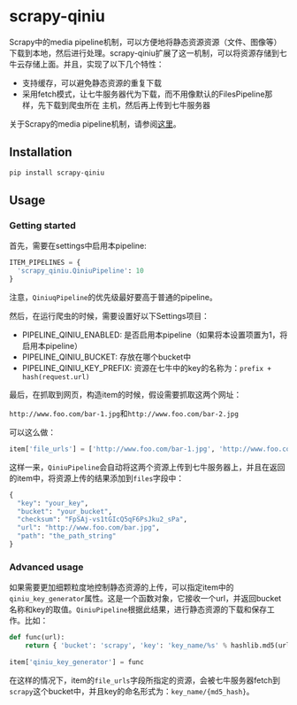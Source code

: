 # scrapy-qiniu

Scrapy中的media pipeline机制，可以方便地将静态资源资源（文件、图像等）下载到本地，然后进行处理。scrapy-qiniu扩展了这一机制，可以将资源存储到七牛云存储上面。并且，实现了以下几个特性：

* 支持缓存，可以避免静态资源的重复下载
* 采用fetch模式，让七牛服务器代为下载，而不用像默认的FilesPipeline那样，先下载到爬虫所在
主机，然后再上传到七牛服务器  

关于Scrapy的media pipeline机制，请参阅[这里](http://doc.scrapy.org/en/latest/topics/media-pipeline.html)。

## Installation

```bash
pip install scrapy-qiniu
```

## Usage

### Getting started

首先，需要在settings中启用本pipeline:

```python
ITEM_PIPELINES = {
  'scrapy_qiniu.QiniuPipeline': 10
}
```

注意，`QiniuqPipeline`的优先级最好要高于普通的pipeline。

然后，在运行爬虫的时候，需要设置好以下Settings项目：

* PIPELINE_QINIU_ENABLED: 是否启用本pipeline（如果将本设置项置为1，将启用本pipeline）
* PIPELINE_QINIU_BUCKET: 存放在哪个bucket中
* PIPELINE_QINIU_KEY_PREFIX: 资源在七牛中的key的名称为：`prefix + hash(request.url)`

最后，在抓取到网页，构造item的时候，假设需要抓取这两个网址：

`http://www.foo.com/bar-1.jpg`和`http://www.foo.com/bar-2.jpg`

可以这么做：

```python
item['file_urls'] = ['http://www.foo.com/bar-1.jpg', 'http://www.foo.com/bar-2.jpg']
```

这样一来，`QiniuPipeline`会自动将这两个资源上传到七牛服务器上，并且在返回的item中，将资源上传的结果添加到`files`字段中：

```python
{
  "key": "your_key",
  "bucket": "your_bucket",
  "checksum": "FpSAj-vs1tGIcQ5qF6PsJku2_sPa",
  "url": "http://www.foo.com/bar.jpg",
  "path": "the_path_string"
}
```

### Advanced usage

如果需要更加细颗粒度地控制静态资源的上传，可以指定item中的`qiniu_key_generator`属性。这是一个函数对象，它接收一个url，并返回bucket名称和key的取值。`QiniuPipeline`根据此结果，进行静态资源的下载和保存工作。比如：

```python
def func(url):
    return { 'bucket': 'scrapy', 'key': 'key_name/%s' % hashlib.md5(url).hexdigest() }
    
item['qiniu_key_generator'] = func
```

在这样的情况下，item的`file_urls`字段所指定的资源，会被七牛服务器fetch到`scrapy`这个bucket中，并且key的命名形式为：`key_name/{md5_hash}`。
